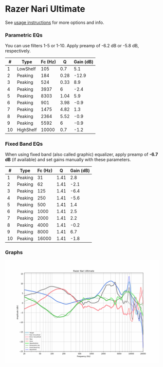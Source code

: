 # Razer Nari Ultimate
See [usage instructions](https://github.com/jaakkopasanen/AutoEq#usage) for more options and info.

### Parametric EQs
You can use filters 1-5 or 1-10. Apply preamp of -6.2 dB or -5.8 dB, respectively.

|   # | Type      |   Fc (Hz) |    Q |   Gain (dB) |
|-----|-----------|-----------|------|-------------|
|   1 | LowShelf  |       105 | 0.7  |         5.1 |
|   2 | Peaking   |       184 | 0.28 |       -12.9 |
|   3 | Peaking   |       524 | 0.33 |         8.9 |
|   4 | Peaking   |      3937 | 6    |        -2.4 |
|   5 | Peaking   |      8303 | 1.04 |         5.9 |
|   6 | Peaking   |       901 | 3.98 |        -0.9 |
|   7 | Peaking   |      1475 | 4.82 |         1.3 |
|   8 | Peaking   |      2364 | 5.52 |        -0.9 |
|   9 | Peaking   |      5592 | 6    |        -0.9 |
|  10 | HighShelf |     10000 | 0.7  |        -1.2 |

### Fixed Band EQs
When using fixed band (also called graphic) equalizer, apply preamp of **-6.7 dB** (if available) and set gains manually with these parameters.

|   # | Type    |   Fc (Hz) |    Q |   Gain (dB) |
|-----|---------|-----------|------|-------------|
|   1 | Peaking |        31 | 1.41 |         2.8 |
|   2 | Peaking |        62 | 1.41 |        -2.1 |
|   3 | Peaking |       125 | 1.41 |        -6.4 |
|   4 | Peaking |       250 | 1.41 |        -5.6 |
|   5 | Peaking |       500 | 1.41 |         1.4 |
|   6 | Peaking |      1000 | 1.41 |         2.5 |
|   7 | Peaking |      2000 | 1.41 |         2.2 |
|   8 | Peaking |      4000 | 1.41 |        -0.2 |
|   9 | Peaking |      8000 | 1.41 |         6.7 |
|  10 | Peaking |     16000 | 1.41 |        -1.8 |

### Graphs
![](./Razer%20Nari%20Ultimate.png)

